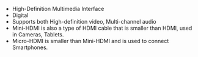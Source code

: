 
- High-Definition Multimedia Interface
- Digital
- Supports both High-definition video, Multi-channel audio
- Mini-HDMI is also a type of HDMI cable that is smaller than HDMI, used in Cameras, Tablets.
- Micro-HDMI is smaller than Mini-HDMI and is used to connect Smartphones.
